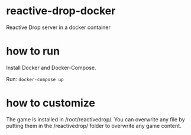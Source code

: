 # reactive-drop-docker
Reactive Drop server in a docker container

# how to run
Install Docker and Docker-Compose.

Run: `docker-compose up`

# how to customize
The game is installed in /root/reactivedrop/. You can overwrite any file 
by putting them in the /reactivedrop/ folder to overwrite any game content.  

